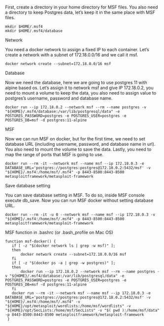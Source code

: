 First, create a directory in your home directory for MSF files. You also need a directory to keep Postgres data, let’s keep it in the same place with MSF files.

```
mkdir $HOME/.msf4
mkdir $HOME/.msf4/database
```

Network

You need a docker network to assign a fixed IP to each container. Let’s create a network with a subnet of 172.18.0.0/16 and we call it msf.

```
docker network create --subnet=172.18.0.0/16 msf
```

Database

Now we need the database, here we are going to use postgres 11 with alpine based os. Let’s assign it to network msf and give IP 172.18.0.2, you need to mount a volume to keep the data, you also need to assign value to postgres’s username, password and database name.

```
docker run --ip 172.18.0.2 --network msf --rm --name postgres -v "${HOME}/.msf4/database:/var/lib/postgresql/data" -e POSTGRES_PASSWORD=postgres -e POSTGRES_USER=postgres -e POSTGRES_DB=msf -d postgres:11-alpine
```

MSF

Now we can run MSF on docker, but for the first time, we need to set database URL (including username, password, and database name in url). You also need to mount the volume to save the data. Lastly, you need to map the range of ports that MSF is going to use.

```
docker run --rm -it --network msf --name msf --ip 172.18.0.3 -e DATABASE_URL='postgres://postgres:postgres@172.18.0.2:5432/msf' -v "${HOME}/.msf4:/home/msf/.msf4" -p 8443-8500:8443-8500 metasploitframework/metasploit-framework
```

Save database setting

You can save database setting in MSF. To do so, inside MSF console execute db_save. Now you can run MSF docker without setting database URL.

```
docker run --rm -it -u 0 --network msf --name msf --ip 172.18.0.3 -v "${HOME}/.msf4:/home/msf/.msf4" -p 8443-8500:8443-8500 metasploitframework/metasploit-framework
```

MSF function in .bashrc (or .bash_profile on Mac OS)

```
function msf-docker() {
   if [ -z "$(docker network ls | grep -w msf)" ];
   then
       docker network create --subnet=172.18.0.0/16 msf
   fi
   if [ -z "$(docker ps -a | grep -w postgres)" ];
   then
       docker run --ip 172.18.0.2 --network msf --rm --name postgres -v "${HOME}/.msf4/database:/var/lib/postgresql/data" -e POSTGRES_PASSWORD=postgres -e POSTGRES_USER=postgres -e POSTGRES_DB=msf -d postgres:11-alpine
   fi
   docker run --rm -it --network msf --name msf --ip 172.18.0.3 -e DATABASE_URL='postgres://postgres:postgres@172.18.0.2:5432/msf' -v "${HOME}/.msf4:/home/msf/.msf4" -v "${HOME}/opt/metasploit/wordlists:/home/msf/wordlists" -v "${HOME}/opt/SecLists:/home/msf/SecLists" -v "$( pwd ):/home/msf/data" -p 8443-8500:8443-8500 metasploitframework/metasploit-framework
 }
 ```
 
